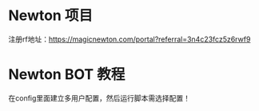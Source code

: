 # Newton 项目
注册rf地址：https://magicnewton.com/portal?referral=3n4c23fcz5z6rwf9

# Newton BOT 教程
在config里面建立多用户配置，然后运行脚本需选择配置！
